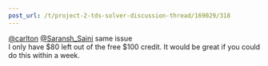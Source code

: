 ```yaml
---
post_url: /t/project-2-tds-solver-discussion-thread/169029/318
---
```

[@carlton](/u/carlton) [@Saransh\_Saini](/u/saransh_saini) same issue  
I only have $80 left out of the free $100 credit. It would be great if you could do this within a week.